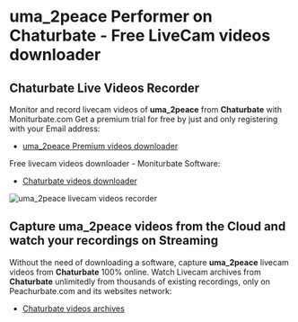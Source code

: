 # uma_2peace Performer on Chaturbate - Free LiveCam videos downloader

## Chaturbate Live Videos Recorder

Monitor and record livecam videos of **uma_2peace** from **Chaturbate** with Moniturbate.com
Get a premium trial for free by just and only registering with your Email address:
* [uma_2peace Premium videos downloader](https://moniturbate.com/request-demo-licence-key.html)

Free livecam videos downloader - Moniturbate Software:
* [Chaturbate videos downloader](https://moniturbate.com/moniturbate-download-software.html)

![uma_2peace livecam videos recorder](https://peachurnet.com/templates/moniturbate-software.png)


## Capture uma_2peace videos from the Cloud and watch your recordings on Streaming

Without the need of downloading a software, capture **uma_2peace** livecam videos from **Chaturbate** 100% online.
Watch Livecam archives from **Chaturbate** unlimitedly from thousands of existing recordings, only on Peachurbate.com and its websites network:
* [Chaturbate videos archives](https://peachurnet.com/)